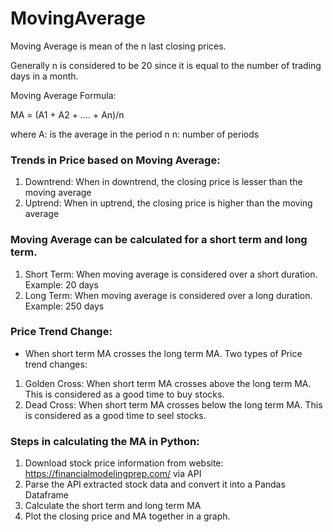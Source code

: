 # MovingAverage

Moving Average is mean of the n last closing prices.

Generally n is considered to be 20 since it is equal to the number of trading days in a month.

Moving Average Formula:

MA = (A1 + A2 + .... + An)/n

where 
A: is the average in the period n
n: number of periods

### Trends in Price based on Moving Average:
1) Downtrend: When in downtrend, the closing price is lesser than the moving average
2) Uptrend: When in uptrend, the closing price is higher than the moving average

### Moving Average can be calculated for a short term and long term.
1) Short Term: When moving average is considered over a short duration. Example: 20 days
2) Long Term: When moving average is considered over a long duration. Example: 250 days

### Price Trend Change: 
 - When short term MA crosses the long term MA.
Two types of Price trend changes:
1) Golden Cross: When short term MA crosses above the long term MA. This is considered as a good time to buy stocks.
2) Dead Cross: When short term MA crosses below the long term MA. This is considered as a good time to seel stocks.

### Steps in calculating the MA in Python:

1) Download stock price information from website: https://financialmodelingprep.com/ via API
2) Parse the API extracted stock data and convert it into a Pandas Dataframe
3) Calculate the short term and long term MA
4) Plot the closing price and MA together in a graph.
